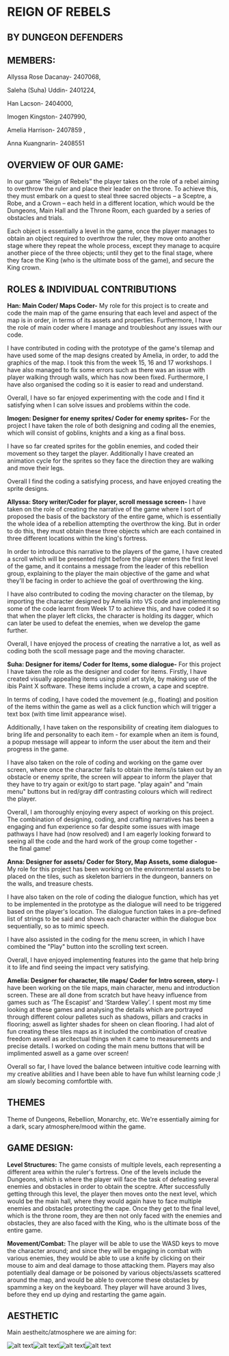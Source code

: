 # REIGN OF REBELS

## BY DUNGEON DEFENDERS
## MEMBERS: 
Allyssa Rose Dacanay- 2407068, 

Saleha (Suha) Uddin- 2401224, 

Han Lacson- 2404000, 

Imogen Kingston- 2407990, 

Amelia Harrison- 2407859 ,

Anna Kuangnarin- 2408551

## OVERVIEW OF OUR GAME: 
 In our game “Reign of Rebels” the player takes on the role of a rebel aiming to overthrow the ruler and place their leader on the throne. To achieve this, they must embark on a quest to steal three sacred objects – a Sceptre, a Robe, and a Crown – each held in a different location, which would be the Dungeons, Main Hall and the Throne Room, each guarded by a series of obstacles and trials. 

Each object is essentially a level in the game, once the player manages to obtain an object required to overthrow the ruler, they move onto another stage where they repeat the whole process, except they manage to acquire another piece of the three objects; until they get to the final stage, where they face the King (who is the ultimate boss of the game), and secure the King crown.

## ROLES & INDIVIDUAL CONTRIBUTIONS
**Han: Main Coder/ Maps Coder-**
My role for this project is to create and code the main map of the game ensuring that each level and aspect of the map is in order, in terms of its assets and properties. Furthermore, I have the role of main coder where I manage and troubleshoot any issues with our code.

I have contributed in coding with the prototype of the game's tilemap and have used some of the map designs created by Amelia, in order, to add the graphics of the map. I took this from the week 15, 16 and 17 workshops. I have also managed to fix some errors such as there was an issue with player walking through walls, which has now been fixed. Furthermore, I have also organised the coding so it is easier to read and understand. 

Overall, I have so far enjoyed experimenting with the code and I find it satisfying when I can solve issues and problems within the code. 

**Imogen: Designer for enemy sprites/ Coder for enemy sprites-** 
For the project I have taken the role of both designing and coding all the enemies, which will consist of goblins, knights and a king as a final boss.

I have so far created sprites for the goblin enemies, and coded their movement so they target the player. Additionally I have created an animation cycle for the sprites so they face the direction they are walking and move their legs.

Overall I find the coding a satisfying process, and have enjoyed creating the sprite designs.

**Allyssa: Story writer/Coder for player, scroll message screen-**
I have taken on the role of creating the narrative of the game where I sort of proposed the basis of the backstory of the entire game, which is essentially the whole idea of a rebellion attempting the overthrow the king. But in order to do this, they must obtain these three objects which are each contained in three different locations within the king's fortress. 

In order to introduce this narrative to the players of the game, I have created a scroll which will be presented right before the player enters the first level of the game, and it contains a message from the leader of this rebellion group, explaining to the player the main objective of the game and what they'll be facing in order to achieve the goal of overthrowing the king. 

I have also contributed to coding the moving character on the tilemap, by importing the character designed by Amelia into VS code and implementing some of the code learnt from Week 17 to achieve this, and have coded it so that when the player left clicks, the character is holding its dagger, which can later be used to defeat the enemies, when we develop the game further.

Overall, I have enjoyed the process of creating the narrative a lot, as well as coding both the scoll message page and the moving character.

**Suha: Designer for items/ Coder for Items, some dialogue-**
For this project I have taken the role as the designer and coder for items.  Firstly, I have created visually appealing items using pixel art style, by making use of the ibis Paint X software. These items include a crown, a cape and sceptre. 

In terms of coding, I have coded the movement (e.g., floating) and position of the items within the game as well as a click function which will trigger a text box (with time limit appearance wise).

Additionally, I have taken on the responsibility of creating item dialogues to bring life and personality to each item - for example when an item is found, a popup message will appear to inform the user about the item and their progress in the game. 

I have also taken on the role of coding and working on the game over screen, where once the character fails to obtain the items/is taken out by an obstacle or enemy sprite, the screen will appear to inform the player that they have to try again or exit/go to start page. "play again" and "main menu" buttons but in red/gray diff contrasting colours which will redirect the player.

Overall, I am thoroughly enjoying every aspect of working on this project. The combination of designing, coding, and crafting narratives has been a engaging and fun experience so far despite some issues with image pathways I have had (now resolved) and I am eagerly looking forward to seeing all the code and the hard work of the group come together - the final game!

**Anna: Designer for assets/ Coder for Story, Map Assets, some dialogue-**
My role for this project has been working on the environmental assets to be placed on the tiles, such as skeleton barriers in the dungeon, banners on the walls, and treasure chests. 

I have also taken on the role of coding the dialogue function, which has yet to be implemented in the prototype as the dialogue will need to be triggered based on the player's location. The dialogue function takes in a pre-defined list of strings to be said and shows each character within the dialogue box sequentially, so as to mimic speech. 

I have also assisted in the coding for the menu screen, in which I have combined the "Play" button into the scrolling text screen.

Overall, I have enjoyed implementing features into the game that help bring it to life and find seeing the impact very satisfying.

**Amelia: Designer for character, tile maps/ Coder for Intro screen, story-**
I have been working on the tile maps, main character, menu and introduction screen. These are all done from scratch but have heavy influence from games such as ‘The Escapist’ and ‘Stardew Valley’. I spent most my time looking at these games and analysing the details which are portrayed through different colour palletes such as shadows, pillars and cracks in flooring; aswell as lighter shades for sheen on clean flooring. I had alot of fun creating these tiles maps as it included the combination of creative freedom aswell as arcitectual things when it came to measurements and precise details. I worked on coding the main menu buttons that will be implimented aswell as a game over screen!

Overall so far, I have loved the balance between intuitive code learning with my creative abilities and I have been able to have fun whilst learning code ;I am slowly becoming comfortble with.

## THEMES
Theme of Dungeons, Rebellion, Monarchy, etc. We're essentially aiming for a dark, scary atmosphere/mood within the game. 

## GAME DESIGN: 
**Level Structures:** The game consists of multiple levels, each representing a different area within the ruler's fortress. One of the levels include the Dungeons, which is where the player will face the task of defeating several enemies and obstacles in order to obtain the sceptre. After successfully getting through this level, the player then moves onto the next level, which would be the main hall, where they would again have to face multiple enemies and obstacles protecting the cape. Once they get to the final level, which is the throne room, they are then not only faced with the enemies and obstacles, they are also faced with the King, who is the ultimate boss of the entire game. 

**Movement/Combat:** The player will be able to use the WASD keys to move the character around; and since they will be engaging in combat with various enemies, they would be able to use a knife by clicking on their mouse to aim and deal damage to those attacking them. Players may also potentially deal damage or be poisoned by various objects/assets scattered around the map, and would be able to overcome these obstacles by spamming a key on the keyboard. They player will have around 3 lives, before they end up dying and restarting the game again. 

## AESTHETIC
Main aestheitc/atmosphere we are aiming for: 

![alt text](6f6aba4c807b10ab27570b107770467f.jpg)![alt text](7645480e38e89d7ac0f628dd58a90df2.jpg)![alt text](c4b7c016e4fd3f1addbb42f500652b15.jpg)![alt text](663095e4edd081ec75a959e4155a0d35.jpg) 
